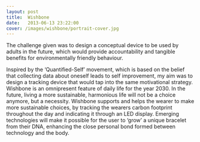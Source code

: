 ```yaml
---
layout: post
title:  Wishbone
date:   2013-06-13 23:22:00
cover: /images/wishbone/portrait-cover.jpg
---
```


The challenge given was to design
a conceptual device to be used
by adults in the future, which
would provide accountability
and tangible benefits for
environmentally friendly behaviour.

Inspired by the ‘Quantified-Self’
movement, which is based on the
belief that collecting data about
oneself leads to self improvement,
my aim was to design a tracking
device that would tap into the
same motivational strategy.
Wishbone is an omnipresent
feature of daily life for the year
2030. In the future, living a more
sustainable, harmonious life will
not be a choice anymore, but a
necessity. Wishbone supports and
helps the wearer to make more
sustainable choices, by tracking
the wearers carbon footprint
throughout the day and indicating
it through an LED display.
Emerging technologies will make
it possible for the user to ‘grow’ a
unique bracelet from their DNA,
enhancing the close personal
bond formed between technology
and the body.
